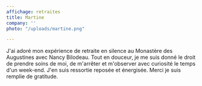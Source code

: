 ```yaml
---
affichage: retraites
title: Martine
company: ''
photo: "/uploads/martine.png"

---
```

J'ai adoré mon expérience de retraite en silence au Monastère des Augustines avec Nancy Bilodeau. Tout en douceur, je me suis donné le droit de prendre soins de moi, de m'arrêter et m'observer avec curiosité le temps d'un week-end. J'en suis ressortie reposée et énergisée. Merci je suis remplie de gratitude.